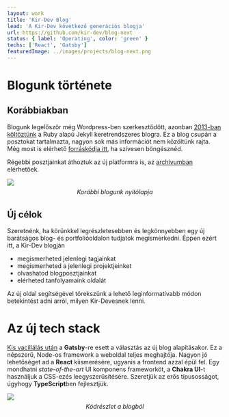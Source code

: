 ```yaml
---
layout: work
title: 'Kir-Dev Blog'
lead: 'A Kir-Dev következő generációs blogja'
url: https://github.com/kir-dev/blog-next
status: { label: 'Operating', color: 'green' }
techs: ['React', 'Gatsby']
featuredImage: ../images/projects/blog-next.png
---
```


# Blogunk története

## Korábbiakban

Blogunk legelőször még Wordpress-ben szerkesztődött, azonban [2013-ban költöztünk](/post/2013-12-23-megujulunk/) a Ruby alapú Jekyll keretrendszeres blogra. Ez a blog csupán a posztokat tartalmazta, nagyon sok más információt nem közöltünk rajta. Még most is elérhető [forráskódja itt](https://github.com/kir-dev/kir-dev.sch.bme.hu), ha szívesen böngésznéd.

Régebbi posztjainkat áthoztuk az új platformra is, az [archívumban](/archive) elérhetőek.

![](https://i.imgur.com/rGoWmhW.png)

_<p style="text-align: center; margin: -0.5rem 0 2rem 0;">Korábbi blogunk nyitólapja</p>_

## Új célok

Szeretnénk, ha körünkkel legrészletesebben és legkönnyebben egy új barátságos blog- és portfolióoldalon tudjatok megismerkedni. Éppen ezért itt, a Kir-Dev blogján

- megismerheted jelenlegi tagjainkat
- megismerheted a jelenlegi projektjeinket
- olvashatod blogposztjainkat
- elérheted tanfolyamaink oldalát

Az új oldal segítségével törekszünk a lehető leginformatívabb módon betekintést adni arról, milyen Kir-Devesnek lenni.

# Az új tech stack

[Kis vacillálás után](/post/2019-12-21-blog-2.0/) a **Gatsby**-re esett a választás az új blog alapításakor. Ez a népszerű, Node-os framework a weboldal teljes meghajtója. Nagyon jó lehetőséget ad a **React** kiismerésére, ugyanis a frontend azzal épül fel. Egy mondhatni _state-of-the-art_ UI komponens frameworköt, a **Chakra UI**-t használjuk a CSS-ezés leegyszerűsítésére. Szeretjük az erős típusosságot, úgyhogy **TypeScript**ben fejlesztjük.

![](https://i.imgur.com/2o5hook.png)

_<p style="text-align: center; margin: -0.5rem 0 2rem 0;">Kódrészlet a blogból</p>_
